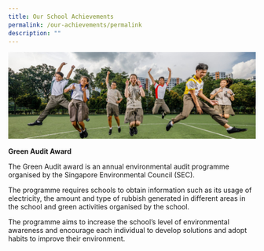 ```yaml
---
title: Our School Achievements
permalink: /our-achievements/permalink
description: ""
---
```

![](/images/Our-School-Achievements-e1570004485256.jpg)

**Green Audit Award**

The Green Audit award is an annual environmental audit programme organised by the Singapore Environmental Council (SEC).

The programme requires schools to obtain information such as its usage of electricity, the amount and type of rubbish generated in different areas in the school and green activities organised by the school.

The programme aims to increase the school’s level of environmental awareness and encourage each individual to develop solutions and adopt habits to improve their environment.

